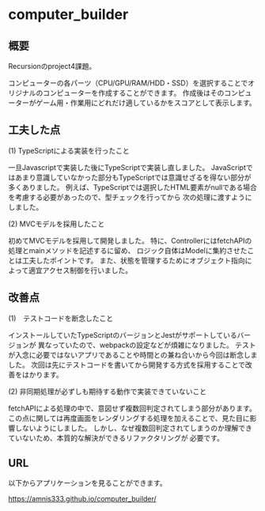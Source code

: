
# computer_builder

## 概要
Recursionのproject4課題。

コンピューターの各パーツ（CPU/GPU/RAM/HDD・SSD）を選択することでオリジナルのコンピューターを作成することができます。
作成後はそのコンピューターがゲーム用・作業用にどれだけ適しているかをスコアとして表示します。

## 工夫した点

(1) TypeScriptによる実装を行ったこと

一旦Javascriptで実装した後にTypeScriptで実装し直しました。
JavaScriptではあまり意識していなかった部分もTypeScriptでは意識せざるを得ない部分が多くありました。
例えば、TypeScriptでは選択したHTML要素がnullである場合を考慮する必要があったので、型チェックを行ってから
次の処理に渡すようにしました。

(2) MVCモデルを採用したこと

初めてMVCモデルを採用して開発しました。
特に、ControllerにはfetchAPIの処理とmainメソッドを記述するに留め、
ロジック自体はModelに集約させたことは工夫したポイントです。
また、状態を管理するためにオブジェクト指向によって適宜アクセス制御を行いました。


## 改善点
(1)　テストコードを断念したこと

インストールしていたTypeScriptのバージョンとJestがサポートしているバージョンが
異なっていたので、webpackの設定などが煩雑になりました。
テストが入念に必要ではないアプリであることや時間との兼ね合いから今回は断念しました。
次回は先にテストコードを書いてから開発する方式を採用することで改善をはかります。

(2) 非同期処理が必ずしも期待する動作で実装できていないこと

fetchAPIによる処理の中で、意図せず複数回判定されてしまう部分があります。
この点に関しては再度画面をレンダリングする処理を加えることで、見た目に影響しないようにしました。
しかし、なぜ複数回判定されてしまうのか理解できていないため、本質的な解決ができるリファクタリングが
必要です。

## URL

以下からアプリケーションを見ることができます。

https://amnis333.github.io/computer_builder/
